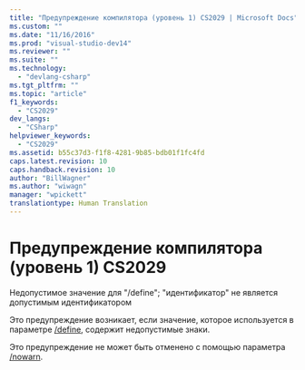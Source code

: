 ```yaml
---
title: "Предупреждение компилятора (уровень 1) CS2029 | Microsoft Docs"
ms.custom: ""
ms.date: "11/16/2016"
ms.prod: "visual-studio-dev14"
ms.reviewer: ""
ms.suite: ""
ms.technology: 
  - "devlang-csharp"
ms.tgt_pltfrm: ""
ms.topic: "article"
f1_keywords: 
  - "CS2029"
dev_langs: 
  - "CSharp"
helpviewer_keywords: 
  - "CS2029"
ms.assetid: b55c37d3-f1f8-4281-9b85-bdb01f1fc4fd
caps.latest.revision: 10
caps.handback.revision: 10
author: "BillWagner"
ms.author: "wiwagn"
manager: "wpickett"
translationtype: Human Translation
---
```

# Предупреждение компилятора (уровень 1) CS2029
Недопустимое значение для "\/define"; "идентификатор" не является допустимым идентификатором  
  
 Это предупреждение возникает, если значение, которое используется в параметре [\/define](../../csharp/language-reference/compiler-options/define-compiler-option.md), содержит недопустимые знаки.  
  
 Это предупреждение не может быть отменено с помощью параметра [\/nowarn](../../csharp/language-reference/compiler-options/nowarn-compiler-option.md).